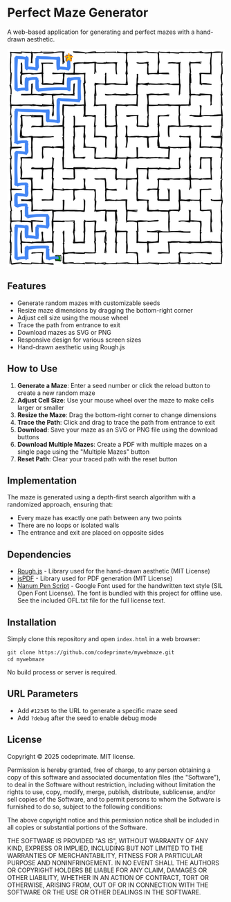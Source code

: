 # Perfect Maze Generator

A web-based application for generating and perfect mazes with a hand-drawn aesthetic.

![Maze Generator Screenshot](assets/images/screenshot.png)

## Features

- Generate random mazes with customizable seeds
- Resize maze dimensions by dragging the bottom-right corner
- Adjust cell size using the mouse wheel
- Trace the path from entrance to exit
- Download mazes as SVG or PNG
- Responsive design for various screen sizes
- Hand-drawn aesthetic using Rough.js

## How to Use

1. **Generate a Maze**: Enter a seed number or click the reload button to create a new random maze
2. **Adjust Cell Size**: Use your mouse wheel over the maze to make cells larger or smaller
3. **Resize the Maze**: Drag the bottom-right corner to change dimensions
4. **Trace the Path**: Click and drag to trace the path from entrance to exit
5. **Download**: Save your maze as an SVG or PNG file using the download buttons
6. **Download Multiple Mazes**: Create a PDF with multiple mazes on a single page using the "Multiple Mazes" button
7. **Reset Path**: Clear your traced path with the reset button

## Implementation

The maze is generated using a depth-first search algorithm with a randomized approach, ensuring that:
- Every maze has exactly one path between any two points
- There are no loops or isolated walls
- The entrance and exit are placed on opposite sides

## Dependencies

- [Rough.js](https://roughjs.com/) - Library used for the hand-drawn aesthetic (MIT License)
- [jsPDF](https://github.com/parallax/jsPDF) - Library used for PDF generation (MIT License)
- [Nanum Pen Script](https://fonts.google.com/specimen/Nanum+Pen+Script) - Google Font used for the handwritten text style (SIL Open Font License). The font is bundled with this project for offline use. See the included OFL.txt file for the full license text.

## Installation

Simply clone this repository and open `index.html` in a web browser:

```
git clone https://github.com/codeprimate/mywebmaze.git
cd mywebmaze
```

No build process or server is required.

## URL Parameters

- Add `#12345` to the URL to generate a specific maze seed
- Add `?debug` after the seed to enable debug mode

## License

Copyright © 2025 codeprimate. MIT license.

Permission is hereby granted, free of charge, to any person obtaining a copy of this software and associated documentation files (the "Software"), to deal in the Software without restriction, including without limitation the rights to use, copy, modify, merge, publish, distribute, sublicense, and/or sell copies of the Software, and to permit persons to whom the Software is furnished to do so, subject to the following conditions:

The above copyright notice and this permission notice shall be included in all copies or substantial portions of the Software.

THE SOFTWARE IS PROVIDED "AS IS", WITHOUT WARRANTY OF ANY KIND, EXPRESS OR IMPLIED, INCLUDING BUT NOT LIMITED TO THE WARRANTIES OF MERCHANTABILITY, FITNESS FOR A PARTICULAR PURPOSE AND NONINFRINGEMENT. IN NO EVENT SHALL THE AUTHORS OR COPYRIGHT HOLDERS BE LIABLE FOR ANY CLAIM, DAMAGES OR OTHER LIABILITY, WHETHER IN AN ACTION OF CONTRACT, TORT OR OTHERWISE, ARISING FROM, OUT OF OR IN CONNECTION WITH THE SOFTWARE OR THE USE OR OTHER DEALINGS IN THE SOFTWARE. 